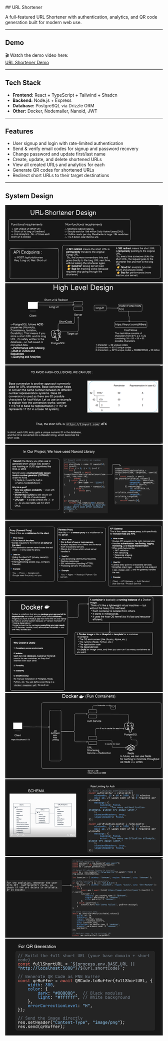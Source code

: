 #﻿﻿# URL Shortener

A full-featured URL Shortener with authentication, analytics, and QR code generation built for modern web use.  

---

## Demo

🎬 Watch the demo video here:  
[URL Shortener Demo](https://drive.google.com/file/d/1HTfaw1APfA2tJFDsgzNwfRdnXnLqFp7V/view?usp=sharing)

---

## Tech Stack

- **Frontend:** React + TypeScript + Tailwind + Shadcn  
- **Backend:** Node.js + Express  
- **Database:** PostgreSQL via Drizzle ORM  
- **Other:** Docker, Nodemailer, Nanoid, JWT 

---

## Features

- User signup and login with rate-limited authentication  
- Send & verify email codes for signup and password recovery  
- Change password and update first/last name  
- Create, update, and delete shortened URLs  
- View all created URLs and analytics for each  
- Generate QR codes for shortened URLs  
- Redirect short URLs to their target destinations  

---

## System Design

![image1](./images/image1.png)  
![image2](./images/image2.png)  
![image3](./images/image3.png)  
![image4](./images/image4.png)  
![image5](./images/image5.png)  
![image6](./images/image6.png)  
![image7](./images/image7.png)  
![image8](./images/image8.png)  
![image9](./images/image9.png)  
![image10](./images/image10.png)



